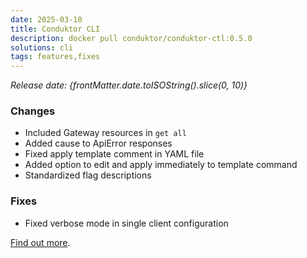```yaml
---
date: 2025-03-10
title: Conduktor CLI
description: docker pull conduktor/conduktor-ctl:0.5.0
solutions: cli
tags: features,fixes
---
```


*Release date: {frontMatter.date.toISOString().slice(0, 10)}*

### Changes
- Included Gateway resources in `get all`
- Added cause to ApiError responses 
- Fixed apply template comment in YAML file 
- Added option to edit and apply immediately to template command 
- Standardized flag descriptions

### Fixes
- Fixed verbose mode in single client configuration

[Find out more](https://github.com/conduktor/ctl/releases/tag/v0.5.0).